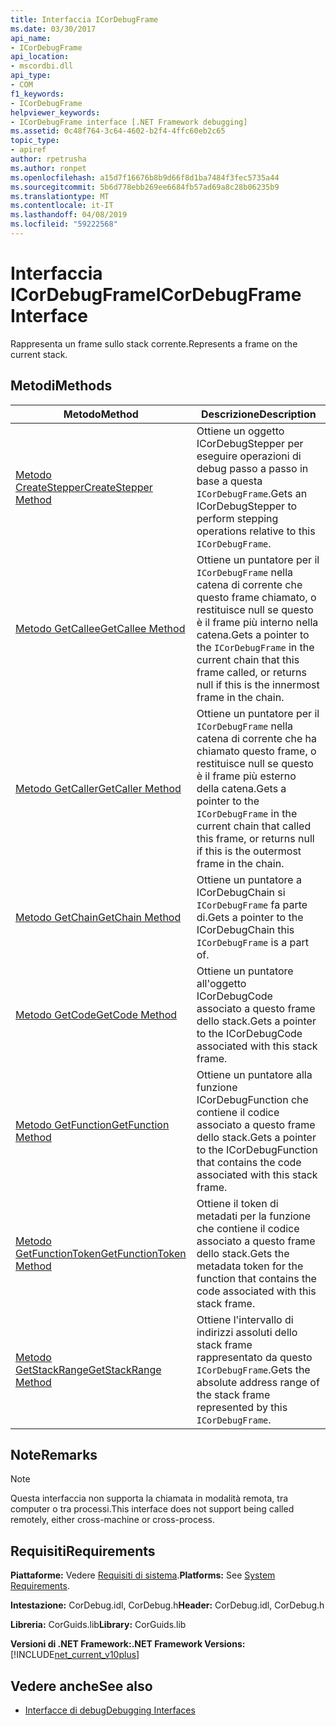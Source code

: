 ```yaml
---
title: Interfaccia ICorDebugFrame
ms.date: 03/30/2017
api_name:
- ICorDebugFrame
api_location:
- mscordbi.dll
api_type:
- COM
f1_keywords:
- ICorDebugFrame
helpviewer_keywords:
- ICorDebugFrame interface [.NET Framework debugging]
ms.assetid: 0c48f764-3c64-4602-b2f4-4ffc60eb2c65
topic_type:
- apiref
author: rpetrusha
ms.author: ronpet
ms.openlocfilehash: a15d7f16676b8b9d66f8d1ba7484f3fec5735a44
ms.sourcegitcommit: 5b6d778ebb269ee6684fb57ad69a8c28b06235b9
ms.translationtype: MT
ms.contentlocale: it-IT
ms.lasthandoff: 04/08/2019
ms.locfileid: "59222568"
---
```

# <a name="icordebugframe-interface"></a><span data-ttu-id="eb83c-102">Interfaccia ICorDebugFrame</span><span class="sxs-lookup"><span data-stu-id="eb83c-102">ICorDebugFrame Interface</span></span>

<span data-ttu-id="eb83c-103">Rappresenta un frame sullo stack corrente.</span><span class="sxs-lookup"><span data-stu-id="eb83c-103">Represents a frame on the current stack.</span></span>  
  
## <a name="methods"></a><span data-ttu-id="eb83c-104">Metodi</span><span class="sxs-lookup"><span data-stu-id="eb83c-104">Methods</span></span>  
  
|<span data-ttu-id="eb83c-105">Metodo</span><span class="sxs-lookup"><span data-stu-id="eb83c-105">Method</span></span>|<span data-ttu-id="eb83c-106">Descrizione</span><span class="sxs-lookup"><span data-stu-id="eb83c-106">Description</span></span>|  
|------------|-----------------|  
|[<span data-ttu-id="eb83c-107">Metodo CreateStepper</span><span class="sxs-lookup"><span data-stu-id="eb83c-107">CreateStepper Method</span></span>](../../../../docs/framework/unmanaged-api/debugging/icordebugframe-createstepper-method.md)|<span data-ttu-id="eb83c-108">Ottiene un oggetto ICorDebugStepper per eseguire operazioni di debug passo a passo in base a questa `ICorDebugFrame`.</span><span class="sxs-lookup"><span data-stu-id="eb83c-108">Gets an ICorDebugStepper to perform stepping operations relative to this `ICorDebugFrame`.</span></span>|  
|[<span data-ttu-id="eb83c-109">Metodo GetCallee</span><span class="sxs-lookup"><span data-stu-id="eb83c-109">GetCallee Method</span></span>](../../../../docs/framework/unmanaged-api/debugging/icordebugframe-getcallee-method.md)|<span data-ttu-id="eb83c-110">Ottiene un puntatore per il `ICorDebugFrame` nella catena di corrente che questo frame chiamato, o restituisce null se questo è il frame più interno nella catena.</span><span class="sxs-lookup"><span data-stu-id="eb83c-110">Gets a pointer to the `ICorDebugFrame` in the current chain that this frame called, or returns null if this is the innermost frame in the chain.</span></span>|  
|[<span data-ttu-id="eb83c-111">Metodo GetCaller</span><span class="sxs-lookup"><span data-stu-id="eb83c-111">GetCaller Method</span></span>](../../../../docs/framework/unmanaged-api/debugging/icordebugframe-getcaller-method.md)|<span data-ttu-id="eb83c-112">Ottiene un puntatore per il `ICorDebugFrame` nella catena di corrente che ha chiamato questo frame, o restituisce null se questo è il frame più esterno della catena.</span><span class="sxs-lookup"><span data-stu-id="eb83c-112">Gets a pointer to the `ICorDebugFrame` in the current chain that called this frame, or returns null if this is the outermost frame in the chain.</span></span>|  
|[<span data-ttu-id="eb83c-113">Metodo GetChain</span><span class="sxs-lookup"><span data-stu-id="eb83c-113">GetChain Method</span></span>](../../../../docs/framework/unmanaged-api/debugging/icordebugframe-getchain-method.md)|<span data-ttu-id="eb83c-114">Ottiene un puntatore a ICorDebugChain si `ICorDebugFrame` fa parte di.</span><span class="sxs-lookup"><span data-stu-id="eb83c-114">Gets a pointer to the ICorDebugChain this `ICorDebugFrame` is a part of.</span></span>|  
|[<span data-ttu-id="eb83c-115">Metodo GetCode</span><span class="sxs-lookup"><span data-stu-id="eb83c-115">GetCode Method</span></span>](../../../../docs/framework/unmanaged-api/debugging/icordebugframe-getcode-method.md)|<span data-ttu-id="eb83c-116">Ottiene un puntatore all'oggetto ICorDebugCode associato a questo frame dello stack.</span><span class="sxs-lookup"><span data-stu-id="eb83c-116">Gets a pointer to the ICorDebugCode associated with this stack frame.</span></span>|  
|[<span data-ttu-id="eb83c-117">Metodo GetFunction</span><span class="sxs-lookup"><span data-stu-id="eb83c-117">GetFunction Method</span></span>](../../../../docs/framework/unmanaged-api/debugging/icordebugframe-getfunction-method.md)|<span data-ttu-id="eb83c-118">Ottiene un puntatore alla funzione ICorDebugFunction che contiene il codice associato a questo frame dello stack.</span><span class="sxs-lookup"><span data-stu-id="eb83c-118">Gets a pointer to the ICorDebugFunction that contains the code associated with this stack frame.</span></span>|  
|[<span data-ttu-id="eb83c-119">Metodo GetFunctionToken</span><span class="sxs-lookup"><span data-stu-id="eb83c-119">GetFunctionToken Method</span></span>](../../../../docs/framework/unmanaged-api/debugging/icordebugframe-getfunctiontoken-method.md)|<span data-ttu-id="eb83c-120">Ottiene il token di metadati per la funzione che contiene il codice associato a questo frame dello stack.</span><span class="sxs-lookup"><span data-stu-id="eb83c-120">Gets the metadata token for the function that contains the code associated with this stack frame.</span></span>|  
|[<span data-ttu-id="eb83c-121">Metodo GetStackRange</span><span class="sxs-lookup"><span data-stu-id="eb83c-121">GetStackRange Method</span></span>](../../../../docs/framework/unmanaged-api/debugging/icordebugframe-getstackrange-method.md)|<span data-ttu-id="eb83c-122">Ottiene l'intervallo di indirizzi assoluti dello stack frame rappresentato da questo `ICorDebugFrame`.</span><span class="sxs-lookup"><span data-stu-id="eb83c-122">Gets the absolute address range of the stack frame represented by this `ICorDebugFrame`.</span></span>|  
  
## <a name="remarks"></a><span data-ttu-id="eb83c-123">Note</span><span class="sxs-lookup"><span data-stu-id="eb83c-123">Remarks</span></span>  
  
> [!NOTE]
>  <span data-ttu-id="eb83c-124">Questa interfaccia non supporta la chiamata in modalità remota, tra computer o tra processi.</span><span class="sxs-lookup"><span data-stu-id="eb83c-124">This interface does not support being called remotely, either cross-machine or cross-process.</span></span>  
  
## <a name="requirements"></a><span data-ttu-id="eb83c-125">Requisiti</span><span class="sxs-lookup"><span data-stu-id="eb83c-125">Requirements</span></span>  
 <span data-ttu-id="eb83c-126">**Piattaforme:** Vedere [Requisiti di sistema](../../../../docs/framework/get-started/system-requirements.md).</span><span class="sxs-lookup"><span data-stu-id="eb83c-126">**Platforms:** See [System Requirements](../../../../docs/framework/get-started/system-requirements.md).</span></span>  
  
 <span data-ttu-id="eb83c-127">**Intestazione:** CorDebug.idl, CorDebug.h</span><span class="sxs-lookup"><span data-stu-id="eb83c-127">**Header:** CorDebug.idl, CorDebug.h</span></span>  
  
 <span data-ttu-id="eb83c-128">**Libreria:** CorGuids.lib</span><span class="sxs-lookup"><span data-stu-id="eb83c-128">**Library:** CorGuids.lib</span></span>  
  
 **<span data-ttu-id="eb83c-129">Versioni di .NET Framework:</span><span class="sxs-lookup"><span data-stu-id="eb83c-129">.NET Framework Versions:</span></span>** [!INCLUDE[net_current_v10plus](../../../../includes/net-current-v10plus-md.md)]  
  
## <a name="see-also"></a><span data-ttu-id="eb83c-130">Vedere anche</span><span class="sxs-lookup"><span data-stu-id="eb83c-130">See also</span></span>

- [<span data-ttu-id="eb83c-131">Interfacce di debug</span><span class="sxs-lookup"><span data-stu-id="eb83c-131">Debugging Interfaces</span></span>](../../../../docs/framework/unmanaged-api/debugging/debugging-interfaces.md)
